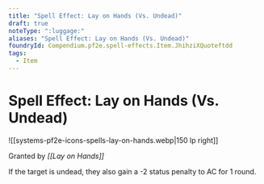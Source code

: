 ```yaml
---
title: "Spell Effect: Lay on Hands (Vs. Undead)"
draft: true
noteType: ":luggage:"
aliases: "Spell Effect: Lay on Hands (Vs. Undead)"
foundryId: Compendium.pf2e.spell-effects.Item.JhihziXQuoteftdd
tags:
  - Item
---
```


# Spell Effect: Lay on Hands (Vs. Undead)
![[systems-pf2e-icons-spells-lay-on-hands.webp|150 lp right]]

Granted by _[[Lay on Hands]]_

If the target is undead, they also gain a -2 status penalty to AC for 1 round.
